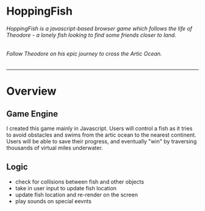 # HoppingFish
###### HoppingFish is a javascript-based browser game which follows the life of Theodore - a lonely fish looking to find some friends closer to land.
###### Follow Theodore on his epic journey to cross the Artic Ocean. 
---

# Overview 
## Game Engine 
I created this game mainly in Javascript. Users will control a fish as it tries to avoid obstacles and swims from the artic ocean to the nearest continent. Users will be able to save their progress, and eventually "win" by traversing thousands of virtual miles underwater.

## Logic
* check for collisions between fish and other objects
* take in user input to update fish location
* update fish location and re-render on the screen
* play sounds on special eevnts
